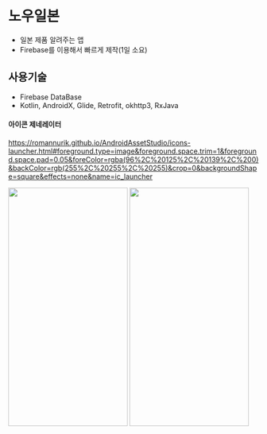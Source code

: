 # 노우일본
 - 일본 제품 알려주는 앱
 - Firebase를 이용해서 빠르게 제작(1일 소요)
 
## 사용기술
 - Firebase DataBase
 - Kotlin, AndroidX, Glide, Retrofit, okhttp3, RxJava
 
#### 아이콘 제네레이터
 https://romannurik.github.io/AndroidAssetStudio/icons-launcher.html#foreground.type=image&foreground.space.trim=1&foreground.space.pad=0.05&foreColor=rgba(96%2C%20125%2C%20139%2C%200)&backColor=rgb(255%2C%20255%2C%20255)&crop=0&backgroundShape=square&effects=none&name=ic_launcher



<img src="https://github.com/snowpero/resume/blob/master/image/boycottjp_1.png" width="240" height="480"> <img src="https://github.com/snowpero/resume/blob/master/image/boycottjp_2.png" width="240" height="480">
